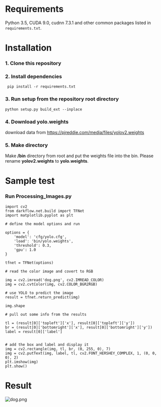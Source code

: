 # Requirements

Python 3.5, CUDA 9.0, cudnn 7.3.1 and other common packages listed in `requirements.txt`.


# Installation
### 1. Clone this repository

### 2. Install dependencies 
``` pip install -r requirements.txt```

### 3. Run setup from the repository root directory
``` python setup.py build_ext --inplace ```

### 4. Download yolo.weights
download data from https://pjreddie.com/media/files/yolov2.weights

### 5. Make directory
Make **/bin** directory from root and put the weights file into the bin.
Please rename **yolov2.weights** to **yolo.weights**.

# Sample test
### Run  Processing_Images.py
~~~
import cv2
from darkflow.net.build import TFNet
import matplotlib.pyplot as plt

# define the model options and run

options = {
    'model': 'cfg/yolo.cfg',
    'load': 'bin/yolo.weights',
    'threshold': 0.3,
    'gpu': 1.0
}

tfnet = TFNet(options)

# read the color image and covert to RGB

img = cv2.imread('dog.png', cv2.IMREAD_COLOR)
img = cv2.cvtColor(img, cv2.COLOR_BGR2RGB)

# use YOLO to predict the image
result = tfnet.return_predict(img)

img.shape

# pull out some info from the results

tl = (result[0]['topleft']['x'], result[0]['topleft']['y'])
br = (result[0]['bottomright']['x'], result[0]['bottomright']['y'])
label = result[0]['label']


# add the box and label and display it
img = cv2.rectangle(img, tl, br, (0, 255, 0), 7)
img = cv2.putText(img, label, tl, cv2.FONT_HERSHEY_COMPLEX, 1, (0, 0, 0), 2)
plt.imshow(img)
plt.show()
~~~

# Result
![dog.png](https://postfiles.pstatic.net/MjAxOTAxMjJfMjgz/MDAxNTQ4MTM3Nzc2MzE1.qmu5CMeI62QOT4isoBknFmZBMC9JO9fqoEMla8_MiS4g.8wCu0dY6BM0iv6iDL3H3VkRBbjz_FSNT8iCRQ1wVl7Ag.PNG.nicetiger516/%EC%9D%B4%EB%AF%B8%EC%A7%80_1.png?type=w773)

